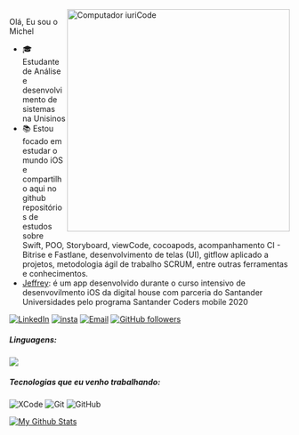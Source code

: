 <img src="https://raw.githubusercontent.com/MicaelliMedeiros/micaellimedeiros/master/image/computer-illustration.png" min-width="400px" max-width="400px" width="400px" align="right" alt="Computador iuriCode">

<p align="left"> 
   Olá, Eu sou o Michel

- 🎓 Estudante de Análise e desenvolvimento de sistemas na Unisinos
- 📚 Estou focado em estudar o mundo iOS e compartilho aqui no github  repositórios de estudos sobre Swift, POO, Storyboard, viewCode, cocoapods, acompanhamento CI - Bitrise e Fastlane, desenvolvimento de telas (UI), gitflow aplicado a projetos, metodologia ágil de trabalho SCRUM, entre outras ferramentas e conhecimentos.
- [Jeffrey](https://github.com/michelldossantos/projeto-integrador-iOS): é um app desenvolvido durante o curso intensivo de desenvovilmento iOS da digital house com parceria do Santander Universidades pelo programa Santander Coders mobile 2020





[![LinkedIn](https://img.shields.io/badge/-LINKEDIN-0077B5?style=for-the-badge&logo=linkedin&logoColor=white)](https://www.linkedin.com/in/michellsantoos/)
[![insta](https://img.shields.io/badge/Instagram-E4405F?style=for-the-badge&logo=instagram&logoColor=white)](https://www.instagram.com/michellsantoos/)
[![Email](https://img.shields.io/badge/-michelsantos15@gmail.com-c14438?style=flat&logo=Gmail&logoColor=white&link=mailto:michelsantos15@gmail.com)](mailto:michelsantos15@gmail.com)
[![GitHub followers](https://img.shields.io/github/followers/michelldossantos.svg?style=social&label=Follow&maxAge=2592000)](https://github.com/michelldossantos?tab=followers)

 

  
  

##### Linguagens: 

<img src="https://camo.githubusercontent.com/d921e24275038cf3c8c0a2dfe5e154444df04065b3ad9ac96e4e2fb39dfc00e6/68747470733a2f2f696d672e736869656c64732e696f2f62616467652f2d53776966742d3936346230393f266c6f676f3d7377696674"/></a>



##### Tecnologias que eu venho trabalhando:

![XCode](https://img.shields.io/badge/-XCode-222222?style=flat&logo=XCode&logoColor=1575F9)
![Git](https://img.shields.io/badge/-Git-222222?style=flat&logo=git&logoColor=F05032)
![GitHub](https://img.shields.io/badge/-GitHub-222222?style=flat&logo=github&logoColor=181717)





[![My Github Stats](https://github-readme-stats.vercel.app/api?username=michelldossantos&show_icons=true&title_color=fff&icon_color=79ff97&text_color=9f9f9f&bg_color=151515)](michelldossantos/MauroJuliano)

</p>


</p>  






